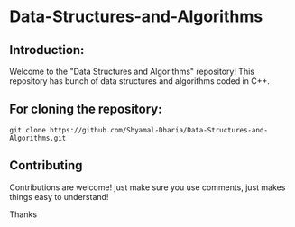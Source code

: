 # Data-Structures-and-Algorithms

## Introduction:

Welcome to the "Data Structures and Algorithms" repository! This repository has bunch of data structures and algorithms coded in C++.

## For cloning the repository:
```
git clone https://github.com/Shyamal-Dharia/Data-Structures-and-Algorithms.git
```

## Contributing 

Contributions are welcome! just make sure you use comments, just makes things easy to understand! 

Thanks
